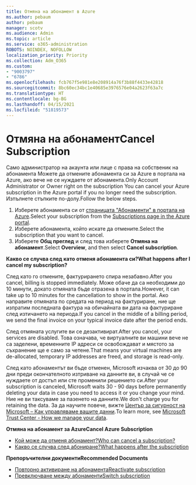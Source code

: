 ```yaml
---
title: Отмяна на абонамент в Azure
ms.author: pebaum
author: pebaum
manager: scotv
ms.audience: Admin
ms.topic: article
ms.service: o365-administration
ROBOTS: NOINDEX, NOFOLLOW
localization_priority: Priority
ms.collection: Adm_O365
ms.custom:
- "9003797"
- "6786"
ms.openlocfilehash: fcb767f5e981e8e208914a76f3b88f4433e42818
ms.sourcegitcommit: 8bc60ec34bc1e40685e3976576e04a2623f63a7c
ms.translationtype: HT
ms.contentlocale: bg-BG
ms.lasthandoff: 04/15/2021
ms.locfileid: "51819573"
---
```

# <a name="cancel-subscription"></a><span data-ttu-id="51308-102">Отмяна на абонамент</span><span class="sxs-lookup"><span data-stu-id="51308-102">Cancel Subscription</span></span>

<span data-ttu-id="51308-103">Само администратор на акаунта или лице с права на собственик на абонамента Можете да отмените абонамента си за Azure в портала на Azure, ако вече не се нуждаете от абонамента.</span><span class="sxs-lookup"><span data-stu-id="51308-103">Only Account Administrator or Owner right on the subscription You can cancel your Azure subscription in the Azure portal if you no longer need the subscription.</span></span> <span data-ttu-id="51308-104">Изпълнете стъпките по-долу.</span><span class="sxs-lookup"><span data-stu-id="51308-104">Follow the below steps.</span></span>

1. <span data-ttu-id="51308-105">Изберете абонамента си от [страницата "Абонаменти" в портала на Azure](https://portal.azure.com/#blade/Microsoft_Azure_Billing/SubscriptionsBlade).</span><span class="sxs-lookup"><span data-stu-id="51308-105">Select your subscription from the [Subscriptions page in the Azure portal](https://portal.azure.com/#blade/Microsoft_Azure_Billing/SubscriptionsBlade).</span></span>
2. <span data-ttu-id="51308-106">Изберете абонамента, който искате да отмените.</span><span class="sxs-lookup"><span data-stu-id="51308-106">Select the subscription that you want to cancel.</span></span>
3. <span data-ttu-id="51308-107">Изберете **Общ преглед** и след това изберете **Отмяна на абонамент**.</span><span class="sxs-lookup"><span data-stu-id="51308-107">Select **Overview**, and then select **Cancel subscription**.</span></span>

<span data-ttu-id="51308-108">**Какво се случва след като отменя абонамента си?**</span><span class="sxs-lookup"><span data-stu-id="51308-108">**What happens after I cancel my subscription?**</span></span>

<span data-ttu-id="51308-109">След като го отмените, фактурирането спира незабавно.</span><span class="sxs-lookup"><span data-stu-id="51308-109">After you cancel, billing is stopped immediately.</span></span> <span data-ttu-id="51308-110">Може обаче да са необходими до 10 минути, докато отмяната бъде отразена в портала.</span><span class="sxs-lookup"><span data-stu-id="51308-110">However, it can take up to 10 minutes for the cancellation to show in the portal.</span></span> <span data-ttu-id="51308-111">Ако направите отмяната по средата на период на фактуриране, ние ще изпратим последната фактура на обичайната ви дата на фактуриране след изтичането на периода.</span><span class="sxs-lookup"><span data-stu-id="51308-111">If you cancel in the middle of a billing period, we send the final invoice on your typical invoice date after the period ends.</span></span>

<span data-ttu-id="51308-112">След отмяната услугите ви се дезактивират.</span><span class="sxs-lookup"><span data-stu-id="51308-112">After you cancel, your services are disabled.</span></span> <span data-ttu-id="51308-113">Това означава, че виртуалните ви машини вече не са заделени, временните IP адреси се освобождават и мястото за съхранение ще е само за четене.</span><span class="sxs-lookup"><span data-stu-id="51308-113">That means your virtual machines are de-allocated, temporary IP addresses are freed, and storage is read-only.</span></span>

<span data-ttu-id="51308-114">След като абонаментът ви бъде отменен, Microsoft изчаква от 30 до 90 дни преди окончателното изтриване на данните ви, в случай че се нуждаете от достъп или сте променили решението си.</span><span class="sxs-lookup"><span data-stu-id="51308-114">After your subscription is canceled, Microsoft waits 30 - 90 days before permanently deleting your data in case you need to access it or you change your mind.</span></span> <span data-ttu-id="51308-115">Ние не ви таксуваме за пазенето на данните.</span><span class="sxs-lookup"><span data-stu-id="51308-115">We don't charge you for retaining the data.</span></span> <span data-ttu-id="51308-116">За да научите повече, вижте [Център за сигурност на Microsoft – Как управляваме вашите данни](https://go.microsoft.com/fwLink/p/?LinkID=822930&clcid=0x409).</span><span class="sxs-lookup"><span data-stu-id="51308-116">To learn more, see [Microsoft Trust Center - How we manage your data](https://go.microsoft.com/fwLink/p/?LinkID=822930&clcid=0x409).</span></span>

<span data-ttu-id="51308-117">**Отмяна на абонамент за Azure**</span><span class="sxs-lookup"><span data-stu-id="51308-117">**Cancel Azure Subscription**</span></span>

- [<span data-ttu-id="51308-118">Кой може да отменя абонамент?</span><span class="sxs-lookup"><span data-stu-id="51308-118">Who can cancel a subscription?</span></span>](https://docs.microsoft.com/azure/billing/billing-how-to-cancel-azure-subscription?WT.mc_id=Portal-Microsoft_Azure_Support#who-can-cancel-a-subscription)
- [<span data-ttu-id="51308-119">Какво се случва след абониране?</span><span class="sxs-lookup"><span data-stu-id="51308-119">What happens after the subscription</span></span>](https://docs.microsoft.com/azure/billing/billing-how-to-cancel-azure-subscription?WT.mc_id=Portal-Microsoft_Azure_Support#what-happens-after-i-cancel-my-subscription)

<span data-ttu-id="51308-120">**Препоръчителни документи**</span><span class="sxs-lookup"><span data-stu-id="51308-120">**Recommended Documents**</span></span>

- [<span data-ttu-id="51308-121">Повторно активиране на абонамента</span><span class="sxs-lookup"><span data-stu-id="51308-121">Reactivate subscription</span></span>](https://docs.microsoft.com/azure/billing/billing-how-to-cancel-azure-subscription?WT.mc_id=Portal-Microsoft_Azure_Support#reactivate-subscription)
- [<span data-ttu-id="51308-122">Превключване между абонаменти</span><span class="sxs-lookup"><span data-stu-id="51308-122">Switch subscription</span></span>](https://docs.microsoft.com/azure/billing/billing-how-to-switch-azure-offer?WT.mc_id=Portal-Microsoft_Azure_Support)